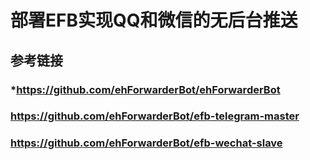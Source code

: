 # 部署EFB实现QQ和微信的无后台推送

## 参考链接
### *https://github.com/ehForwarderBot/ehForwarderBot
### https://github.com/ehForwarderBot/efb-telegram-master
### https://github.com/ehForwarderBot/efb-wechat-slave
#
#
#
#
#
